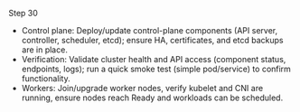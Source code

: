 Step 30

- Control plane: Deploy/update control-plane components (API server, controller, scheduler, etcd); ensure HA, certificates, and etcd backups are in place.
- Verification: Validate cluster health and API access (component status, endpoints, logs); run a quick smoke test (simple pod/service) to confirm functionality.
- Workers: Join/upgrade worker nodes, verify kubelet and CNI are running, ensure nodes reach Ready and workloads can be scheduled.